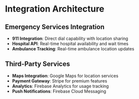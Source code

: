 # Integration Architecture

## Emergency Services Integration

- **911 Integration**: Direct dial capability with location sharing
- **Hospital API**: Real-time hospital availability and wait times
- **Ambulance Tracking**: Real-time ambulance location updates

## Third-Party Services

- **Maps Integration**: Google Maps for location services
- **Payment Gateway**: Stripe for premium features
- **Analytics**: Firebase Analytics for usage tracking
- **Push Notifications**: Firebase Cloud Messaging
